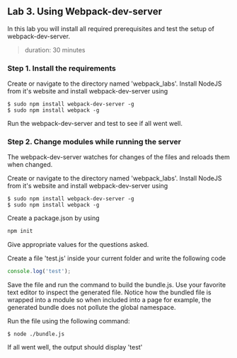 ## Lab 3. Using Webpack-dev-server
In this lab you will install all required prerequisites and
test the setup of webpack-dev-server.
> duration: 30 minutes

### Step 1. Install the requirements
Create or navigate to the directory named 'webpack_labs'.
Install NodeJS from it's website and install webpack-dev-server using
```
$ sudo npm install webpack-dev-server -g
$ sudo npm install webpack -g
```

Run the webpack-dev-server and test to see if all went well.

### Step 2. Change modules while running the server
The webpack-dev-server watches for changes of the files and reloads them 
when changed.


Create or navigate to the directory named 'webpack_labs'.
Install NodeJS from it's website and install webpack-dev-server using
```
$ sudo npm install webpack-dev-server -g
$ sudo npm install webpack -g
```

Create a package.json by using 
```javascript
npm init
```
Give appropriate values for the questions asked.

Create a file 'test.js' inside your current folder and write the following code
```javascript
console.log('test');
```
Save the file and run the command to build the bundle.js. Use your favorite text editor to inspect 
the generated file. Notice how the bundled file is wrapped into a module so when 
included into a page for example, the generated bundle does not pollute the global 
namespace.

Run the file using the following command:
```
$ node ./bundle.js
```
If all went well, the output should display 'test'
